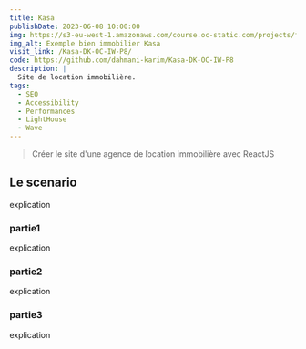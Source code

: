 ```yaml
---
title: Kasa
publishDate: 2023-06-08 10:00:00
img: https://s3-eu-west-1.amazonaws.com/course.oc-static.com/projects/front-end-kasa-project/accommodation-20-1.jpg
img_alt: Exemple bien immobilier Kasa
visit_link: /Kasa-DK-OC-IW-P8/
code: https://github.com/dahmani-karim/Kasa-DK-OC-IW-P8
description: |
  Site de location immobilière.
tags:
  - SEO
  - Accessibility
  - Performances
  - LightHouse
  - Wave
---
```


> Créer le site d'une agence de location immobilière avec ReactJS

## Le scenario

explication 


### partie1

explication

### partie2

explication

### partie3

explication